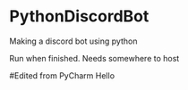 # PythonDiscordBot
Making a discord bot using python

Run when finished. Needs somewhere to host

#Edited from PyCharm
Hello